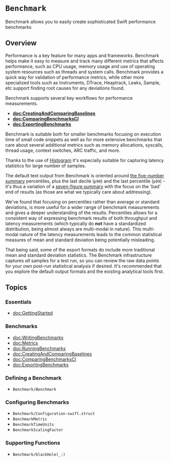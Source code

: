 # ``Benchmark``

Benchmark allows you to easily create sophisticated Swift performance benchmarks

## Overview

Performance is a key feature for many apps and frameworks. 
Benchmark helps make it easy to measure and track many different metrics that affects performance, such as CPU usage, memory usage and use of operating system resources such as threads and system calls.
Benchmark provides a quick way for validation of performance metrics, while other more specialized tools such as Instruments, DTrace, Heaptrack, Leaks, Sample, etc support finding root causes for any deviations found.

Benchmark supports several key workflows for performance measurements.

* **<doc:CreatingAndComparingBaselines>**
* **<doc:ComparingBenchmarksCI>**
* **<doc:ExportingBenchmarks>**

Benchmark is suitable both for smaller benchmarks focusing on execution time of small code snippets as well as for more extensive benchmarks that care about several additional metrics such as memory allocations, syscalls, thread usage, context switches, ARC traffic, and more. 

Thanks to the use of [Histogram](https://github.com/ordo-one/package-histogram) it's especially suitable for capturing latency statistics for large number of samples.

The default text output from Benchmark is oriented around [the five-number summary](https://en.wikipedia.org/wiki/Five-number_summary) percentiles, plus the last decile (`p90`) and the last percentile (`p99`) - it's thus a variation of a [seven-figure summary](https://en.wikipedia.org/wiki/Seven-number_summary) with the focus on the 'bad' end of results (as those are what we typically care about addressing).

We've found that focusing on percentiles rather than average or standard deviations, is more useful for a wider range of benchmark measurements and gives a deeper understanding of the results.
Percentiles allows for a consistent way of expressing benchmark results of both throughput and latency measurements (which typically do **not** have a standardized distribution, being almost always are multi-modal in nature).
This multi-modal nature of the latency measurements leads to the common statistical measures of mean and standard deviation being potentially misleading.

That being said, some of the export formats do include more traditional mean and standard deviation statistics.
The Benchmark infrastructure captures _all_ samples for a test run, so you can review the raw data points for your own post-run statistical analysis if desired. It's recommended that you explore the default output formats and the existing analytical tools first.

## Topics

### Essentials

- <doc:GettingStarted>

### Benchmarks

- <doc:WritingBenchmarks>
- <doc:Metrics>
- <doc:RunningBenchmarks>
- <doc:CreatingAndComparingBaselines>
- <doc:ComparingBenchmarksCI>
- <doc:ExportingBenchmarks>

### Defining a Benchmark

- ``Benchmark/Benchmark``

### Configuring Benchmarks

- ``Benchmark/Configuration-swift.struct``
- ``BenchmarkMetric``
- ``BenchmarkTimeUnits``
- ``BenchmarkScalingFactor``

### Supporting Functions

- ``Benchmark/blackHole(_:)``
